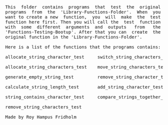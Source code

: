 
<pre>
This  folder  contains  programs  that  test  the  original
programs  from  the  'Library-Functions-Folder'.  When  you
want to create a new  function,  you  will  make  the  test
function here first. Then you will call the  test  function
with  some  different  arguments  and  outputs   from   the
'Functions-Testing-Bootup'. After that you can  create  the
original function in the 'Library-Functions-Folder'.

Here is a list of the functions that the programs contains:

allocate_string_character_test     switch_string_characters_test

allocate_string_characters_test    move_string_characters_test

generate_empty_string_test         remove_string_character_test

calculate_string_length_test       add_string_character_test

string_contains_character_test     compare_strings_together_test

remove_string_characters_test

Made by Roy Hampus Fridholm
</pre>
